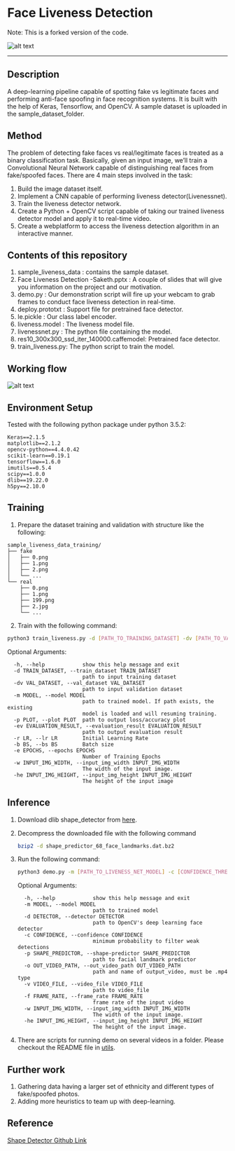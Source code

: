 # Face Liveness Detection

Note: This is a forked version of the code.

![alt text](https://github.com/sakethbachu/Face-Liveness-Detection/blob/master/sample_liveness_data/Desc%20info/livenessg.gif "Logo Title Text 1")

---
## Description
A deep-learning pipeline capable of spotting fake vs legitimate faces and performing anti-face spoofing in face recognition systems. It is built with the help of Keras, Tensorflow, and OpenCV. A sample dataset is uploaded in the sample_dataset_folder.

## Method
The problem of detecting fake faces vs real/legitimate faces is treated as a binary classification task. Basically, given an input image, we’ll train a Convolutional Neural Network capable of distinguishing real faces from fake/spoofed faces. There are 4 main steps involved in the task:
 1. Build the image dataset itself.
 2. Implement a CNN capable of performing liveness detector(Livenessnet).
 3. Train the liveness detector network.
 4. Create a Python + OpenCV script capable of taking our trained liveness detector model and apply it to real-time video.
 5. Create a webplatform to access the liveness detection algorithm in an interactive manner.

## Contents of this repository
1. sample_liveness_data : contains the sample dataset.
2. Face Liveness Detection -Saketh.pptx : A couple of slides that will give you information on the project and our motivation.
3. demo.py : Our demonstration script will fire up your webcam to grab frames to conduct face liveness detection in real-time.
4. deploy.prototxt : Support file for pretrained face detector. 
5. le.pickle : Our class label encoder.
6. liveness.model : The liveness model file.
7. livenessnet.py : The python file containing the model.
8. res10_300x300_ssd_iter_140000.caffemodel: Pretrained face detector.
9. train_liveness.py: The python script to train the model.


## Working flow
![alt text](https://github.com/sakethbachu/liveness_detection/blob/master/sample_liveness_data/Desc%20info/workflow.png "Logo Title Text 1")

## Environment Setup

Tested with the following python package under python 3.5.2:

```
Keras==2.1.5
matplotlib==2.1.2
opencv-python==4.4.0.42
scikit-learn==0.19.1
tensorflow==1.6.0
imutils==0.5.4
scipy==1.0.0
dlib==19.22.0
h5py==2.10.0
```

## Training

1. Prepare the dataset training and validation with structure like the following:

```
sample_liveness_data_training/
├── fake
│   ├── 0.png
│   ├── 1.png
│   ├── 2.png
│   └── ...
└── real
    ├── 0.png
    ├── 1.png
    ├── 199.png
    ├── 2.jpg
    └── ...
```

2. Train with the following command:

```bash
python3 train_liveness.py -d [PATH_TO_TRAINING_DATASET] -dv [PATH_TO_VAL_DATASET] --model [PATH_TO_SAVE_MODEL]
```

Optional Arguments:

```
  -h, --help            show this help message and exit
  -d TRAIN_DATASET, --train_dataset TRAIN_DATASET
                        path to input training dataset
  -dv VAL_DATASET, --val_dataset VAL_DATASET
                        path to input validation dataset
  -m MODEL, --model MODEL
                        path to trained model. If path exists, the existing
                        model is loaded and will resuming training.
  -p PLOT, --plot PLOT  path to output loss/accuracy plot
  -ev EVALUATION_RESULT, --evaluation_result EVALUATION_RESULT
                        path to output evaluation result
  -r LR, --lr LR        Initial Learning Rate
  -b BS, --bs BS        Batch size
  -e EPOCHS, --epochs EPOCHS
                        Number of Training Epochs
  -w INPUT_IMG_WIDTH, --input_img_width INPUT_IMG_WIDTH
                        The width of the input image.
  -he INPUT_IMG_HEIGHT, --input_img_height INPUT_IMG_HEIGHT
                        The height of the input image
```

## Inference

1. Download dlib shape_detector from [here](https://github.com/davisking/dlib-models/blob/master/shape_predictor_68_face_landmarks.dat.bz2).

2. Decompress the downloaded file with the following command

   ```bash
   bzip2 -d shape_predictor_68_face_landmarks.dat.bz2
   ```

3. Run the following command:

   ```bash
   python3 demo.py -m [PATH_TO_LIVENESS_NET_MODEL] -c [CONFIDENCE_THRESHOLD] -p shape_predictor_68_face_landmarks.dat -d [PATH_TO_FOLDER_CONTAINING_deploy.prototxt] -o [OUTPUT_VIDEO_PATH] -v [INPUT_VIDEO_PATH] -f [FRAME_RATE]
   ```

   Optional Arguments:

   ```
     -h, --help            show this help message and exit
     -m MODEL, --model MODEL
                           path to trained model
     -d DETECTOR, --detector DETECTOR
                           path to OpenCV's deep learning face detector
     -c CONFIDENCE, --confidence CONFIDENCE
                           minimum probability to filter weak detections
     -p SHAPE_PREDICTOR, --shape-predictor SHAPE_PREDICTOR
                           path to facial landmark predictor
     -o OUT_VIDEO_PATH, --out_video_path OUT_VIDEO_PATH
                           path and name of output_video, must be .mp4 type
     -v VIDEO_FILE, --video_file VIDEO_FILE
                           path to video_file
     -f FRAME_RATE, --frame_rate FRAME_RATE
                           frame rate of the input video
     -w INPUT_IMG_WIDTH, --input_img_width INPUT_IMG_WIDTH
                           The width of the input image.
     -he INPUT_IMG_HEIGHT, --input_img_height INPUT_IMG_HEIGHT
                           The height of the input image.
   ```

4. There are scripts for running demo on several videos in a folder. Please checkout the README file in [utils](https://github.com/eurc17/Face-Liveness-Detection/tree/master/utils).

## Further work

1. Gathering data having a larger set of ethnicity and different types of fake/spoofed photos.
2. Adding more heuristics to team up with deep-learning.

## Reference

[Shape Detector Github Link](https://github.com/davisking/dlib-models)

